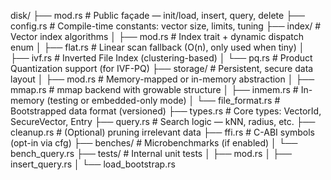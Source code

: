 disk/
├── mod.rs # Public façade — init/load, insert, query, delete
├── config.rs # Compile-time constants: vector size, limits, tuning
├── index/ # Vector index algorithms
│ ├── mod.rs # Index trait + dynamic dispatch enum
│ ├── flat.rs # Linear scan fallback (O(n), only used when tiny)
│ ├── ivf.rs # Inverted File Index (clustering-based)
│ └── pq.rs # Product Quantization support (for IVF-PQ)
├── storage/ # Persistent, secure data layout
│ ├── mod.rs # Memory-mapped or in-memory abstraction
│ ├── mmap.rs # mmap backend with growable structure
│ ├── inmem.rs # In-memory (testing or embedded-only mode)
│ └── file_format.rs # Bootstrapped data format (versioned)
├── types.rs # Core types: VectorId, SecureVector, Entry
├── query.rs # Search logic — kNN, radius, etc.
├── cleanup.rs # (Optional) pruning irrelevant data
├── ffi.rs # C-ABI symbols (opt-in via cfg)
├── benches/ # Microbenchmarks (if enabled)
│ └── bench_query.rs
├── tests/ # Internal unit tests
│ ├── mod.rs
│ ├── insert_query.rs
│ └── load_bootstrap.rs
